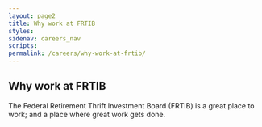 ```yaml
---
layout: page2
title: Why work at FRTIB
styles:
sidenav: careers_nav
scripts:
permalink: /careers/why-work-at-frtib/
---
```


## Why work at FRTIB

<p>  
The Federal Retirement Thrift Investment Board (FRTIB) is a great place to work; and a place where great work gets done.
</p>



<!-- CONTENT END -->
